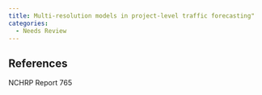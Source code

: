 ```yaml
---
title: Multi-resolution models in project-level traffic forecasting"
categories:
  - Needs Review
---
```



## References

NCHRP Report 765

